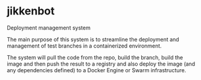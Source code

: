 # jikkenbot
Deployment management system

The main purpose of this system is to streamline the deployment and management of test branches in a containerized environment.

The system will pull the code from the repo, build the branch, build the image and then push the result to a registry and also deploy the image (and any dependencies defined) to a Docker Engine or Swarm infrastructure.
